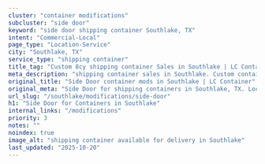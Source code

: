 ```yaml
---
cluster: "container modifications"
subcluster: "side door"
keyword: "side door shipping container Southlake, TX"
intent: "Commercial-Local"
page_type: "Location-Service"
city: "Southlake, TX"
service_type: "shipping container"
title_tag: "Custom 8cy shipping container Sales in Southlake | LC Container"
meta_description: "shipping container sales in Southlake. Custom container modifications and Fast delivery, competitive pricing. Serving modifications area. Quote ID: I4P. Call (214) 524-4168 for your free quote today."
original_title: "Side Door container mods in Southlake | LC Container"
original_meta: "Side Door for shipping containers in Southlake, TX. Local fabrication & pro install. LC Container — Since 2003. Get a quote."
url_slug: "/southlake/modifications/side-door"
h1: "Side Door for Containers in Southlake"
internal_links: "/modifications"
priority: 3
notes: ""
noindex: true
image_alt: "shipping container available for delivery in Southlake"
last_updated: "2025-10-20"
---
```


<!-- TODO: Add unique city/inventory copy, images, and internal links here. -->
